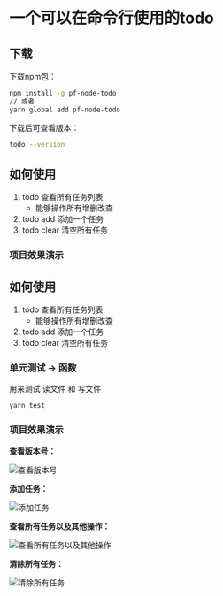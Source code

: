 # 一个可以在命令行使用的todo
## 下载
下载npm包：
```bash
npm install -g pf-node-todo
// 或者
yarn global add pf-node-todo
```
下载后可查看版本：
```bash
todo --version 
```
## 如何使用
1. todo   查看所有任务列表
    - 能够操作所有增删改查
2. todo add <taskName> 添加一个任务
3. todo clear 清空所有任务

### 项目效果演示
## 如何使用
1. todo   查看所有任务列表
    - 能够操作所有增删改查
2. todo add <taskName> 添加一个任务
3. todo clear 清空所有任务

### 单元测试 -> 函数
用来测试 读文件 和  写文件
```bash
yarn test 
```
### 项目效果演示

**查看版本号：**

![查看版本号](https://p6-juejin.byteimg.com/tos-cn-i-k3u1fbpfcp/bab9bb41e5204dd4b9ed6fa2c7bd76c2~tplv-k3u1fbpfcp-watermark.image)

**添加任务：**

![添加任务](https://p9-juejin.byteimg.com/tos-cn-i-k3u1fbpfcp/780644345fff4376a24a2f5593346e22~tplv-k3u1fbpfcp-watermark.image)

**查看所有任务以及其他操作：**

![查看所有任务以及其他操作](https://p9-juejin.byteimg.com/tos-cn-i-k3u1fbpfcp/733c3370922943fa93a209d7d7ea37fe~tplv-k3u1fbpfcp-watermark.image)

**清除所有任务：**

![清除所有任务](https://p9-juejin.byteimg.com/tos-cn-i-k3u1fbpfcp/a95f298a56ad4452a95faff64507d472~tplv-k3u1fbpfcp-watermark.image)
